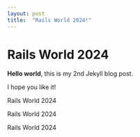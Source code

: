 ```yaml
---
layout: post
title:  "Rails World 2024!"
---
```


# Rails World 2024

**Hello world**, this is my 2nd Jekyll blog post.

I hope you like it!

Rails World 2024

Rails World 2024

Rails World 2024